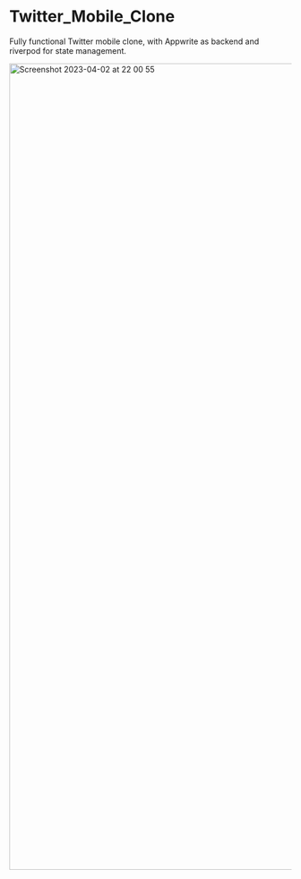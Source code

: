 # Twitter_Mobile_Clone

Fully functional Twitter mobile clone, with Appwrite as backend and riverpod for state management.

<img width="1440" alt="Screenshot 2023-04-02 at 22 00 55" src="https://user-images.githubusercontent.com/91434033/229378785-7193ca33-2dae-43f4-8026-1fc4364aca5c.png">


